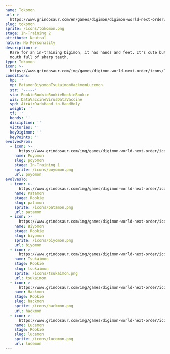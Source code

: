 ```yaml
---
name: Tokomon
url: >-
  https://www.grindosaur.com/en/games/digimon/digimon-world-next-order/digimon/14-tokomon
slug: tokomon
sprite: /icons/tokomon.png
stage: In-Training 2
attribute: Neutral
nature: No Personality
description: >-
  Rare for an in-training Digimon, it has hands and feet. It's cute but has a
  mouth full of sharp teeth.
type: Tokomon
icon: >-
  https://www.grindosaur.com/img/games/digimon-world-next-order/icons/14-tokomon-icon.png
conditions:
  hp: ''
  mp: PatamonBiyomonTsukaimonHackmonLucemon
  str: '-----'
  sta: RookieRookieRookieRookieRookie
  wis: DataVaccineVirusDataVaccine
  spd: AirAirDarkHand-to-HandHoly
  weight: ''
  tf: ''
  bonds: ''
  discipline: ''
  victories: ''
  keyDigimon: ''
  keyPoints: ''
evolvesFrom:
  - icon: >-
      https://www.grindosaur.com/img/games/digimon-world-next-order/icons/3-poyomon-icon-small.png
    name: Poyomon
    slug: poyomon
    stage: In-Training 1
    sprite: /icons/poyomon.png
    url: poyomon
evolvesTo:
  - icon: >-
      https://www.grindosaur.com/img/games/digimon-world-next-order/icons/26-patamon-icon-small.png
    name: Patamon
    stage: Rookie
    slug: patamon
    sprite: /icons/patamon.png
    url: patamon
  - icon: >-
      https://www.grindosaur.com/img/games/digimon-world-next-order/icons/25-biyomon-icon-small.png
    name: Biyomon
    stage: Rookie
    slug: biyomon
    sprite: /icons/biyomon.png
    url: biyomon
  - icon: >-
      https://www.grindosaur.com/img/games/digimon-world-next-order/icons/49-tsukaimon-icon-small.png
    name: Tsukaimon
    stage: Rookie
    slug: tsukaimon
    sprite: /icons/tsukaimon.png
    url: tsukaimon
  - icon: >-
      https://www.grindosaur.com/img/games/digimon-world-next-order/icons/44-hackmon-icon-small.png
    name: Hackmon
    stage: Rookie
    slug: hackmon
    sprite: /icons/hackmon.png
    url: hackmon
  - icon: >-
      https://www.grindosaur.com/img/games/digimon-world-next-order/icons/43-lucemon-icon-small.png
    name: Lucemon
    stage: Rookie
    slug: lucemon
    sprite: /icons/lucemon.png
    url: lucemon
---
```


